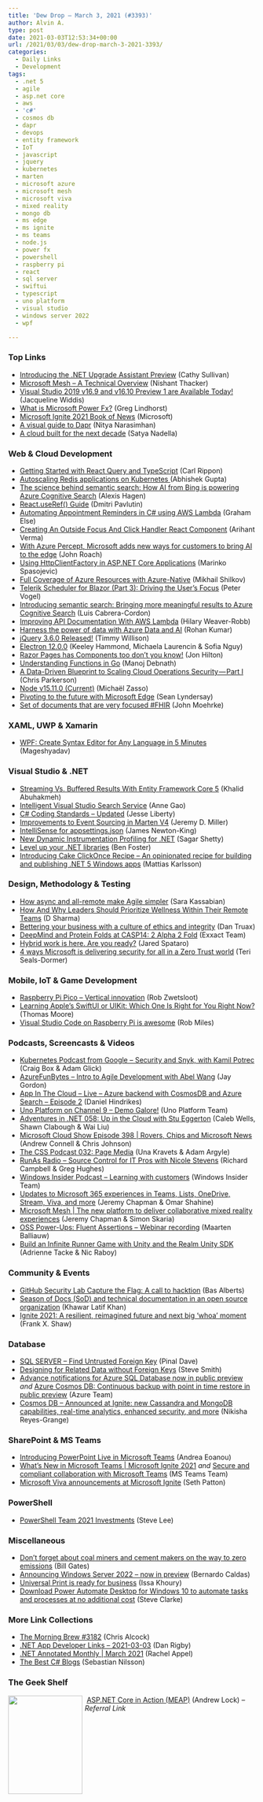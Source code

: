 ```yaml
---
title: 'Dew Drop – March 3, 2021 (#3393)'
author: Alvin A.
type: post
date: 2021-03-03T12:53:34+00:00
url: /2021/03/03/dew-drop-march-3-2021-3393/
categories:
  - Daily Links
  - Development
tags:
  - .net 5
  - agile
  - asp.net core
  - aws
  - 'c#'
  - cosmos db
  - dapr
  - devops
  - entity framework
  - IoT
  - javascript
  - jquery
  - kubernetes
  - marten
  - microsoft azure
  - microsoft mesh
  - microsoft viva
  - mixed reality
  - mongo db
  - ms edge
  - ms ignite
  - ms teams
  - node.js
  - power fx
  - powershell
  - raspberry pi
  - react
  - sql server
  - swiftui
  - typescript
  - uno platform
  - visual studio
  - windows server 2022
  - wpf

---
```

### <a name="top"></a>Top Links

  * <a href="https://devblogs.microsoft.com/dotnet/introducing-the-net-upgrade-assistant-preview/?WT.mc_id=DOP-MVP-4025064" target="_blank" rel="noopener">Introducing the .NET Upgrade Assistant Preview</a> (Cathy Sullivan)
  * <a href="https://techcommunity.microsoft.com/t5/mixed-reality-blog/microsoft-mesh-a-technical-overview/ba-p/2176004?WT.mc_id=DOP-MVP-4025064" target="_blank" rel="noopener">Microsoft Mesh &#8211; A Technical Overview</a> (Nishant Thacker)
  * <a href="https://devblogs.microsoft.com/visualstudio/vs2019-v16-9-and-v16-10-preview-1/?WT.mc_id=DOP-MVP-4025064" target="_blank" rel="noopener">Visual Studio 2019 v16.9 and v16.10 Preview 1 are Available Today!</a> (Jacqueline Widdis)
  * <a href="https://powerapps.microsoft.com/en-us/blog/what-is-microsoft-power-fx/" target="_blank" rel="noopener">What is Microsoft Power Fx?</a> (Greg Lindhorst)
  * <a href="https://news.microsoft.com/ignite-march-2021-book-of-news/" target="_blank" rel="noopener">Microsoft Ignite 2021 Book of News</a> (Microsoft)
  * <a href="https://blog.dapr.io/posts/2021/03/02/a-visual-guide-to-dapr/" target="_blank" rel="noopener">A visual guide to Dapr</a> (Nitya Narasimhan)
  * <a href="https://www.linkedin.com/pulse/cloud-built-next-decade-satya-nadella/" target="_blank" rel="noopener">A cloud built for the next decade</a> (Satya Nadella)



### <a name="web"></a>Web & Cloud Development

  * <a href="https://www.carlrippon.com/getting-started-with-react-query-and-typescript/" target="_blank" rel="noopener">Getting Started with React Query and TypeScript</a> (Carl Rippon)
  * <a href="https://dev.to/azure/autoscaling-redis-applications-on-kubernetes-4gog" target="_blank" rel="noopener">Autoscaling Redis applications on Kubernetes </a> (Abhishek Gupta)
  * <a href="https://www.microsoft.com/en-us/research/blog/the-science-behind-semantic-search-how-ai-from-bing-is-powering-azure-cognitive-search/" target="_blank" rel="noopener">The science behind semantic search: How AI from Bing is powering Azure Cognitive Search</a> (Alexis Hagen)
  * <a href="https://dmitripavlutin.com/react-useref-guide/" target="_blank" rel="noopener">React.useRef() Guide</a> (Dmitri Pavlutin)
  * <a href="https://www.twilio.com/blog/appointment-reminders-csharp-aws-lambda-cloudwatch" target="_blank" rel="noopener">Automating Appointment Reminders in C# using AWS Lambda</a> (Graham Else)
  * <a href="https://smashingmagazine.com/2021/03/outside-focus-click-handler-react-component/" target="_blank" rel="noopener">Creating An Outside Focus And Click Handler React Component</a> (Arihant Verma)
  * <a href="https://blogs.microsoft.com/ai/with-azure-percept-microsoft-adds-new-ways-for-customers-to-bring-ai-to-the-edge/" target="_blank" rel="noopener">With Azure Percept, Microsoft adds new ways for customers to bring AI to the edge</a> (John Roach)
  * <a href="https://code-maze.com/using-httpclientfactory-in-asp-net-core-applications/" target="_blank" rel="noopener">Using HttpClientFactory in ASP.NET Core Applications</a> (Marinko Spasojevic)
  * <a href="https://www.pulumi.com/blog/full-coverage-of-azure-resources-with-azure-native/" target="_blank" rel="noopener">Full Coverage of Azure Resources with Azure-Native</a> (Mikhail Shilkov)
  * <a href="https://www.telerik.com/blogs/telerik-scheduler-blazor-part-3-driving-user-focus" target="_blank" rel="noopener">Telerik Scheduler for Blazor (Part 3): Driving the User’s Focus</a> (Peter Vogel)
  * <a href="https://techcommunity.microsoft.com/t5/azure-ai/introducing-semantic-search-bringing-more-meaningful-results-to/ba-p/2175636?WT.mc_id=DOP-MVP-4025064" target="_blank" rel="noopener">Introducing semantic search: Bringing more meaningful results to Azure Cognitive Search</a> (Luis Cabrera-Cordon)
  * <a href="https://medium.com/rocket-mortgage-technology-blog/improving-api-documentation-with-aws-lambda-83a08c25a4a8?source=rss-a3a1aec58044------2" target="_blank" rel="noopener">Improving API Documentation With AWS Lambda</a> (Hilary Weaver-Robb)
  * <a href="https://azure.microsoft.com/blog/harness-the-power-of-data-with-azure-data-and-ai/?WT.mc_id=DOP-MVP-4025064" target="_blank" rel="noopener">Harness the power of data with Azure Data and AI</a> (Rohan Kumar)
  * <a href="http://blog.jquery.com/2021/03/02/jquery-3-6-0-released/" target="_blank" rel="noopener">jQuery 3.6.0 Released!</a> (Timmy Willison)
  * <a href="https://electronjs.org/blog/electron-12-0" target="_blank" rel="noopener">Electron 12.0.0</a> (Keeley Hammond, Michaela Laurencin & Sofia Nguy)
  * <a href="https://jonhilton.net/razor-pages-components/" target="_blank" rel="noopener">Razor Pages has Components too don&#8217;t you know!</a> (Jon Hilton)
  * <a href="https://www.developer.com/lang/go-functions.html" target="_blank" rel="noopener">Understanding Functions in Go</a> (Manoj Debnath)
  * <a href="https://medium.com/adobetech/a-data-driven-blueprint-to-scaling-cloud-operations-security-part-i-378420a704e5?source=rss----9342990108af---4" target="_blank" rel="noopener">A Data-Driven Blueprint to Scaling Cloud Operations Security — Part I</a> (Chris Parkerson)
  * <a href="https://nodejs.org/en/blog/release/v15.11.0" target="_blank" rel="noopener">Node v15.11.0 (Current)</a> (Michaël Zasso)
  * <a href="https://blogs.windows.com/msedgedev/2021/03/02/microsoft-edge-ignite-2021/?WT.mc_id=WD-MVP-4025064" target="_blank" rel="noopener">Pivoting to the future with Microsoft Edge</a> (Sean Lyndersay)
  * <a href="http://feedproxy.google.com/~r/HealthcareSecurity/privacy/~3/qNPNh7YiS5E/set-of-documents-that-are-very-focused.html" target="_blank" rel="noopener">Set of documents that are very focused #FHIR</a> (John Moehrke)



### <a name="silverlight"></a>XAML, UWP & Xamarin

  * <a href="https://www.syncfusion.com/blogs/post/wpf-create-syntax-editor-for-any-language-in-5-minutes.aspx" target="_blank" rel="noopener">WPF: Create Syntax Editor for Any Language in 5 Minutes</a> (Mageshyadav)



### <a name="dotnet"></a>Visual Studio & .NET

  * <a href="https://khalidabuhakmeh.com/streaming-vs-buffered-results-with-entity-framework-core-5" target="_blank" rel="noopener">Streaming Vs. Buffered Results With Entity Framework Core 5</a> (Khalid Abuhakmeh)
  * <a href="https://devblogs.microsoft.com/visualstudio/intelligent-visual-studio-search-service/?WT.mc_id=DOP-MVP-4025064" target="_blank" rel="noopener">Intelligent Visual Studio Search Service</a> (Anne Gao)
  * <a href="http://feedproxy.google.com/~r/JesseLiberty-SilverlightGeek/~3/py8DxUGULHQ/" target="_blank" rel="noopener">C# Coding Standards – Updated</a> (Jesse Liberty)
  * <a href="https://jeremydmiller.com/2021/03/02/improvements-to-event-sourcing-in-marten-v4/" target="_blank" rel="noopener">Improvements to Event Sourcing in Marten V4</a> (Jeremy D. Miller)
  * <a href="https://devblogs.microsoft.com/aspnet/intellisense-for-appsettings-json/?WT.mc_id=DOP-MVP-4025064" target="_blank" rel="noopener">IntelliSense for appsettings.json</a> (James Newton-King)
  * <a href="https://devblogs.microsoft.com/visualstudio/new-dynamic-instrumentation-profiling/?WT.mc_id=DOP-MVP-4025064" target="_blank" rel="noopener">New Dynamic Instrumentation Profiling for .NET</a> (Sagar Shetty)
  * <a href="https://benfoster.io/blog/level-up-your-dotnet-libraries/" target="_blank" rel="noopener">Level up your .NET libraries</a> (Ben Foster)
  * <a href="https://www.devlead.se/posts/2021/2021-03-03-introducing-cake-clickonce-recipe" target="_blank" rel="noopener">Introducing Cake ClickOnce Recipe &#8211; An opinionated recipe for building and publishing .NET 5 Windows apps</a> (Mattias Karlsson)



### <a name="design"></a>Design, Methodology & Testing

  * <a href="https://about.gitlab.com/blog/2021/03/02/agile-for-remote-work/" target="_blank" rel="noopener">How async and all-remote make Agile simpler</a> (Sara Kassabian)
  * <a href="http://blog.trello.com/prioritize-wellness-within-remote-teams" target="_blank" rel="noopener">How And Why Leaders Should Prioritize Wellness Within Their Remote Teams</a> (D Sharma)
  * <a href="https://blogs.partner.microsoft.com/mpn/bettering-your-business-with-a-culture-of-ethics-and-integrity/" target="_blank" rel="noopener">Bettering your business with a culture of ethics and integrity</a> (Dan Truax)
  * <a href="https://www.exxactcorp.com/blog/Deep-Learning/deepmind-protein-folding-casp14-alphafold2" target="_blank" rel="noopener">DeepMind and Protein Folds at CASP14: 2 Alpha 2 Fold</a> (Exxact Team)
  * <a href="https://www.microsoft.com/en-us/microsoft-365/blog/2021/03/02/hybrid-work-is-here-are-you-ready/" target="_blank" rel="noopener">Hybrid work is here. Are you ready?</a> (Jared Spataro)
  * <a href="https://www.microsoft.com/security/blog/2021/03/02/4-ways-microsoft-is-delivering-security-for-all-in-a-zero-trust-world/" target="_blank" rel="noopener">4 ways Microsoft is delivering security for all in a Zero Trust world</a> (Teri Seals-Dormer)



### <a name="mobile"></a>Mobile, IoT & Game Development

  * <a href="https://www.raspberrypi.org/blog/raspberry-pi-pico-vertical-innovation/" target="_blank" rel="noopener">Raspberry Pi Pico – Vertical innovation</a> (Rob Zwetsloot)
  * <a href="https://www.bignerdranch.com/blog/learning-apples-swiftui-or-uikit-which-one-is-right-for-you-right-now/" target="_blank" rel="noopener">Learning Apple’s SwiftUI or UIKit: Which One Is Right for You Right Now?</a> (Thomas Moore)
  * <a href="https://www.robmiles.com/journal/2021/3/1/visual-studio-code-on-raspberry-pi-is-awesome" target="_blank" rel="noopener">Visual Studio Code on Raspberry Pi is awesome</a> (Rob Miles)



### <a name="podcasts"></a>Podcasts, Screencasts & Videos

  * <a href="https://kubernetespodcast.com/episode/140-security-and-snyk/" target="_blank" rel="noopener">Kubernetes Podcast from Google &#8211; Security and Snyk, with Kamil Potrec</a> (Craig Box & Adam Glick)
  * <a href="https://devblogs.microsoft.com/devops/azurefunbytes-intro-to-agile-development-with-abel-wang/?WT.mc_id=DOP-MVP-4025064" target="_blank" rel="noopener">AzureFunBytes – Intro to Agile Development with Abel Wang</a> (Jay Gordon)
  * <a href="https://danielhindrikes.se/index.php/2021/03/02/app-in-the-cloud-live-azure-backend-with-cosmosdb-and-azure-search-episode-2/" target="_blank" rel="noopener">App In The Cloud – Live – Azure backend with CosmosDB and Azure Search – Episode 2</a> (Daniel Hindrikes)
  * <a href="https://platform.uno/blog/uno-platform-on-channel-9-demo-galore/" target="_blank" rel="noopener">Uno Platform on Channel 9 – Demo Galore!</a> (Uno Platform Team)
  * <a href="https://devchat.tv/adventures-in-dotnet/.net-058-up-in-the-cloud-with-stu-eggerton/" target="_blank" rel="noopener">Adventures in .NET 058: Up in the Cloud with Stu Eggerton</a> (Caleb Wells, Shawn Clabough & Wai Liu)
  * <a href="http://feeds.microsoftcloudshow.com/~r/microsoftcloudshowepisodes/~3/rF8CbX1UKFA/" target="_blank" rel="noopener">Microsoft Cloud Show Episode 398 | Rovers, Chips and Microsoft News</a> (Andrew Connell & Chris Johnson)
  * <a href="http://thecsspodcast.googledevelopers.libsynpro.com/033-page-media" target="_blank" rel="noopener">The CSS Podcast 032: Page Media</a> (Una Kravets & Adam Argyle)
  * <a href="http://feedproxy.google.com/~r/RunaAsRadioWma/~3/iI8C701JSzQ/default.aspx" target="_blank" rel="noopener">RunAs Radio &#8211; Source Control for IT Pros with Nicole Stevens</a> (Richard Campbell & Greg Hughes)
  * <a href="http://windowsinsider.mpsn.libsynpro.com/learning-with-customers" target="_blank" rel="noopener">Windows Insider Podcast &#8211; Learning with customers</a> (Windows Insider Team)
  * <a href="http://www.youtube.com/watch?v=a5mvbm2gSSo" target="_blank" rel="noopener">Updates to Microsoft 365 experiences in Teams, Lists, OneDrive, Stream, Viva, and more</a> (Jeremy Chapman & Omar Shahine)
  * <a href="http://www.youtube.com/watch?v=lhKn9mjy_QM" target="_blank" rel="noopener">Microsoft Mesh | The new platform to deliver collaborative mixed reality experiences</a> (Jeremy Chapman & Simon Skaria)
  * <a href="https://blog.jetbrains.com/dotnet/2021/03/03/oss-power-ups-fluent-assertions-webinar-recording/" target="_blank" rel="noopener">OSS Power-Ups: Fluent Assertions – Webinar recording</a> (Maarten Balliauw)
  * <a href="https://www.youtube.com/watch?v=8S0NuFwFazY&ab_channel=MongoDB" target="_blank" rel="noopener">Build an Infinite Runner Game with Unity and the Realm Unity SDK</a> (Adrienne Tacke & Nic Raboy)



### <a name="events"></a>Community & Events

  * <a href="https://github.blog/2021-03-02-github-security-lab-capture-the-flag-a-call-to-hacktion/" target="_blank" rel="noopener">GitHub Security Lab Capture the Flag: A call to hacktion</a> (Bas Alberts)
  * <a href="http://feedproxy.google.com/~r/GoogleOpenSourceBlog/~3/W1r_BSmbJPs/sod-and-technical-documentation-in-open-source-organization.html" target="_blank" rel="noopener">Season of Docs (SoD) and technical documentation in an open source organization</a> (Khawar Latif Khan)
  * <a href="https://blogs.microsoft.com/blog/2021/03/02/ignite-2021-a-resilient-reimagined-future-and-next-big-whoa-moment/" target="_blank" rel="noopener">Ignite 2021: A resilient, reimagined future and next big ‘whoa’ moment</a> (Frank X. Shaw)



### <a name="sql"></a>Database

  * <a href="https://blog.sqlauthority.com/2021/03/03/sql-server-find-untrusted-foreign-key/?utm_source=rss&utm_medium=rss&utm_campaign=sql-server-find-untrusted-foreign-key" target="_blank" rel="noopener">SQL SERVER – Find Untrusted Foreign Key</a> (Pinal Dave)
  * <a href="https://ardalis.com/related-data-without-foreign-keys/" target="_blank" rel="noopener">Designing for Related Data without Foreign Keys</a> (Steve Smith)
  * <a href="https://azure.microsoft.com/en-us/updates/advance-notifications-for-azure-sql-database-now-in-public-preview/?WT.mc_id=DOP-MVP-4025064" target="_blank" rel="noopener">Advance notifications for Azure SQL Database now in public preview</a> _and_ <a href="https://azure.microsoft.com/en-us/updates/azure-cosmos-db-continuous-backing-with-point-in-time-restore-in-preview/?WT.mc_id=DOP-MVP-4025064" target="_blank" rel="noopener">Azure Cosmos DB: Continuous backup with point in time restore in public preview</a> (Azure Team)
  * <a href="https://devblogs.microsoft.com/cosmosdb/announced-at-ignite-new-cassandra-and-mongodb-capabilities-real-time-analytics-enhanced-security-and-more/?WT.mc_id=DOP-MVP-4025064" target="_blank" rel="noopener">Cosmos DB &#8211; Announced at Ignite: new Cassandra and MongoDB capabilities, real-time analytics, enhanced security, and more</a> (Nikisha Reyes-Grange)



### <a name="sp"></a>SharePoint & MS Teams

  * <a href="https://techcommunity.microsoft.com/t5/microsoft-365-blog/introducing-powerpoint-live-in-microsoft-teams/ba-p/2140980?WT.mc_id=DOP-MVP-4025064" target="_blank" rel="noopener">Introducing PowerPoint Live in Microsoft Teams</a> (Andrea Eoanou)
  * <a href="https://techcommunity.microsoft.com/t5/microsoft-teams-blog/what-s-new-in-microsoft-teams-microsoft-ignite-2021/ba-p/2118226?WT.mc_id=DOP-MVP-4025064" target="_blank" rel="noopener">What&#8217;s New in Microsoft Teams | Microsoft Ignite 2021</a> _and_ <a href="https://techcommunity.microsoft.com/t5/microsoft-teams-blog/secure-and-compliant-collaboration-with-microsoft-teams/ba-p/2169463?WT.mc_id=DOP-MVP-4025064" target="_blank" rel="noopener">Secure and compliant collaboration with Microsoft Teams</a> (MS Teams Team)
  * <a href="https://techcommunity.microsoft.com/t5/microsoft-365-blog/microsoft-viva-announcements-at-microsoft-ignite/ba-p/2175907?WT.mc_id=DOP-MVP-4025064" target="_blank" rel="noopener">Microsoft Viva announcements at Microsoft Ignite</a> (Seth Patton)



### <a name="ps"></a>PowerShell

  * <a href="https://devblogs.microsoft.com/powershell/powershell-team-2021-investments/?WT.mc_id=DOP-MVP-4025064" target="_blank" rel="noopener">PowerShell Team 2021 Investments</a> (Steve Lee)



### <a name="misc"></a>Miscellaneous

  * <a href="https://www.gatesnotes.com/Energy/Transitioning-to-the-green-economy" target="_blank" rel="noopener">Don’t forget about coal miners and cement makers on the way to zero emissions</a> (Bill Gates)
  * <a href="https://cloudblogs.microsoft.com/windowsserver/2021/03/02/announcing-windows-server-2022-now-in-preview/?WT.mc_id=DOP-MVP-4025064" target="_blank" rel="noopener">Announcing Windows Server 2022 &#8211; now in preview</a> (Bernardo Caldas)
  * <a href="https://techcommunity.microsoft.com/t5/windows-it-pro-blog/universal-print-is-ready-for-business/ba-p/2176778?WT.mc_id=DOP-MVP-4025064" target="_blank" rel="noopener">Universal Print is ready for business</a> (Issa Khoury)
  * <a href="https://blogs.windows.com/windowsexperience/2021/03/02/download-power-automate-desktop-for-windows-10-to-automate-tasks-and-processes-at-no-additional-cost/?WT.mc_id=WD-MVP-4025064" target="_blank" rel="noopener">Download Power Automate Desktop for Windows 10 to automate tasks and processes at no additional cost</a> (Steve Clarke)



### <a name="links"></a>More Link Collections

  * <a href="http://feedproxy.google.com/~r/ReflectivePerspective/~3/f2Ww5PAo70w/" target="_blank" rel="noopener">The Morning Brew #3182</a> (Chris Alcock)
  * <a href="https://links.danrigby.com/2021/03/app-developer-links-2021-03-03/" target="_blank" rel="noopener">.NET App Developer Links &#8211; 2021-03-03</a> (Dan Rigby)
  * <a href="https://blog.jetbrains.com/dotnet/2021/03/02/net-annotated-monthly-march-2021/" target="_blank" rel="noopener">.NET Annotated Monthly | March 2021</a> (Rachel Appel)
  * <a href="https://draft.dev/learn/technical-blogs/c-sharp-blogs" target="_blank" rel="noopener">The Best C# Blogs</a> (Sebastian Nilsson)



### <a name="shelf"></a>The Geek Shelf

<a href="https://www.manning.com/books/asp-net-core-in-action-second-edition?utm_source=morningdew&utm_medium=affiliate&utm_campaign=book_lock2_asp_5_19_20&a_aid=morningdew&a_bid=44c089ee" target="_blank" rel="noopener"><img loading="lazy" decoding="async" width="151" height="200" align="left" style="margin: 0px 5px 0px 0px; border: 0px currentcolor; border-image: none; float: left; display: inline; background-image: none;" src="/wp-content/uploads/2020/11/aspnetcoreinaction.png" border="0" /></a>&nbsp;<a href="https://www.manning.com/books/asp-net-core-in-action-second-edition?utm_source=morningdew&utm_medium=affiliate&utm_campaign=book_lock2_asp_5_19_20&a_aid=morningdew&a_bid=44c089ee" target="_blank" rel="noopener">ASP.NET Core in Action (MEAP)</a> (Andrew Lock) _&#8211; Referral Link_